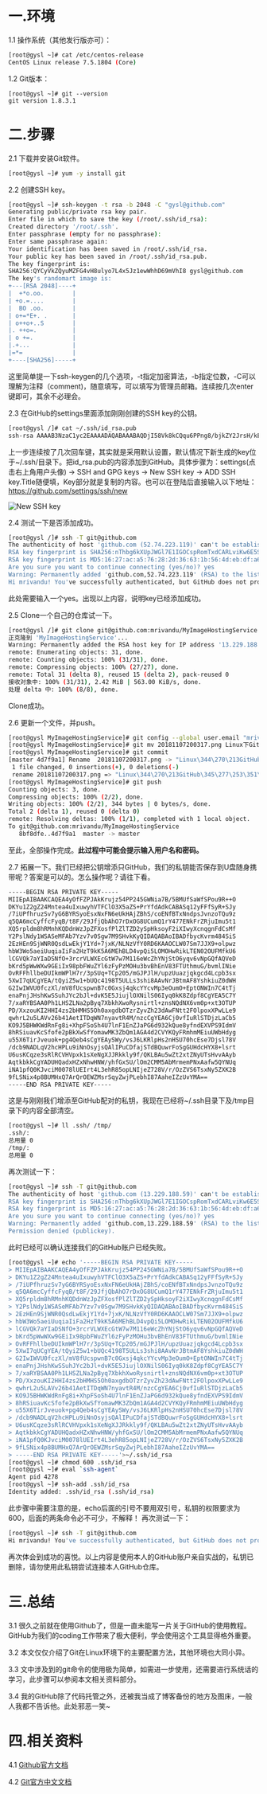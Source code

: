 # 一.环境
1.1 操作系统（其他发行版亦可）：
```bash
[root@gysl ~]# cat /etc/centos-release
CentOS Linux release 7.5.1804 (Core)
```
1.2 Git版本：
```
[root@gysl ~]# git --version
git version 1.8.3.1
```
# 二.步骤
2.1 下载并安装Git软件。
```bash
[root@gysl ~]# yum -y install git
```

2.2 创建SSH key。
```bash
[root@gysl ~]# ssh-keygen -t rsa -b 2048 -C "gysl@github.com"
Generating public/private rsa key pair.
Enter file in which to save the key (/root/.ssh/id_rsa):
Created directory '/root/.ssh'.
Enter passphrase (empty for no passphrase):
Enter same passphrase again:
Your identification has been saved in /root/.ssh/id_rsa.
Your public key has been saved in /root/.ssh/id_rsa.pub.
The key fingerprint is:
SHA256:QYCyVkZQyuMZFG4vH8ulyo7L4x5Jz1ewWhhD69mVhI8 gysl@github.com
The key's randomart image is:
+---[RSA 2048]----+
|  +*o.oo.        |
| +o.=....        |
|  BO .oo.        |
| o+=*E+. .       |
| o++o+..S        |
|. ++o=.          |
| o +=.           |
|.+...            |
|=*=              |
+----[SHA256]-----+
```
这里简单提一下ssh-keygen的几个选项，-t指定加密算法，-b指定位数，-C可以理解为注释（comment)，随意填写，可以填写为管理员邮箱。连续按几次enter键即可，其余不必理会。

2.3 在GitHub的settings里面添加刚刚创建的SSH key的公钥。
```bash
[root@gysl /]# cat ~/.ssh/id_rsa.pub
ssh-rsa AAAAB3NzaC1yc2EAAAADAQABAAABAQDjI58Vk8kCQqu6PPng8/bjkZY2JrsH/kExR9JpZ9I+i71H744Mpi7VnaBnbgye15ri4jG7DKFVMUKU7dflplL4+th90B2QIAEBKrXbIUV9LJH5InL/uJQ9+Gu7NK/vIboFhFLKgSzE3EU3p5SQcCNkGFL9ygQ18FPE2d2mwm+fOhNC73OrlADqZwLJ99wXKoH+3wX/b0l+NBsCE7usPE4bxQK6ZDWtjjvsQ2QWtlGO4ia7m3VdDmumV2byFEyeEpAN2dbMmlkVeix8+VmVNkPbJKkeSyjIXaJcjDJdyeqCcV0Kwx9jY+yU13LVZIBJ4wUBvtjO/u/RKDDsz1Ie+QrJ gysl@github.com
```
上一步连续按了几次回车键，其实就是采用默认设置，默认情况下新生成的key位于~/.ssh/目录下。把id_rsa.pub的内容添加到GitHub。具体步骤为：settings(点击右上角用户头像) -> SSH and GPG keys -> New SSH key -> ADD SSH key.Title随便填，Key部分就是复制的内容。也可以在登陆后直接输入以下地址：https://github.com/settings/ssh/new

![New SSH key](https://raw.githubusercontent.com/mrivandu/WorkAndStudy/master/MyImageHostingService/Linux%E4%B8%8BGitHub%E5%BF%AB%E9%80%9F%E9%85%8D%E7%BD%AE%E5%B9%B6%E4%BD%BF%E7%94%A8.png)

2.4 测试一下是否添加成功。
```bash
[root@gysl /]# ssh -T git@github.com
The authenticity of host 'github.com (52.74.223.119)' can't be established.
RSA key fingerprint is SHA256:nThbg6kXUpJWGl7E1IGOCspRomTxdCARLviKw6E5SY8.
RSA key fingerprint is MD5:16:27:ac:a5:76:28:2d:36:63:1b:56:4d:eb:df:a6:48.
Are you sure you want to continue connecting (yes/no)? yes
Warning: Permanently added 'github.com,52.74.223.119' (RSA) to the list of known hosts.
Hi mrivandu! You've successfully authenticated, but GitHub does not provide shell access.
```
此处需要输入一个yes。出现以上内容，说明key已经添加成功。

2.5 Clone一个自己的仓库试一下。
```bash
[root@gysl /]# git clone git@github.com:mrivandu/MyImageHostingService
正克隆到 'MyImageHostingService'...
Warning: Permanently added the RSA host key for IP address '13.229.188.59' to the list of known hosts.
remote: Enumerating objects: 31, done.
remote: Counting objects: 100% (31/31), done.
remote: Compressing objects: 100% (27/27), done.
remote: Total 31 (delta 8), reused 15 (delta 2), pack-reused 0
接收对象中: 100% (31/31), 2.42 MiB | 563.00 KiB/s, done.
处理 delta 中: 100% (8/8), done.
```
Clone成功。

2.6 更新一个文件，并push。
```bash
[root@gysl MyImageHostingService]# git config --global user.email "mrivandu@hotmail.com"
[root@gysl MyImageHostingService]# git mv 20181107200317.png Linux下GitHub快速配置并使用.png
[root@gysl MyImageHostingService]# git commit
[master 4d7f9a1] Rename  20181107200317.png -> "Linux\344\270\213GitHub\345\277\253\351\200\237\351\205\215\347\275\256\345\271\266\344\275\277\347\224\250.png"
 1 file changed, 0 insertions(+), 0 deletions(-)
 rename 20181107200317.png => "Linux\344\270\213GitHub\345\277\253\351\200\237\351\205\215\347\275\256\345\271\266\344\275\277\347\224\250.png" (100%)
[root@gysl MyImageHostingService]# git push
Counting objects: 3, done.
Compressing objects: 100% (2/2), done.
Writing objects: 100% (2/2), 344 bytes | 0 bytes/s, done.
Total 2 (delta 1), reused 0 (delta 0)
remote: Resolving deltas: 100% (1/1), completed with 1 local object.
To git@github.com:mrivandu/MyImageHostingService
   8bf8dfe..4d7f9a1  master -> master
```
至此，全部操作完成。**此过程中可能会提示输入用户名和密码。**

2.7 拓展一下。我们已经把公钥增添只GitHub，我们的私钥能否保存到U盘随身携带呢？答案是可以的。怎么操作呢？请往下看。
```bash
-----BEGIN RSA PRIVATE KEY-----
MIIEpAIBAAKCAQEA4yOfFZPJAkKrujz54PP245GWNia7B/5BMUfSaWfSPou9R++O
DKYu1Z2gZ24Mntea4uIxuwyhVTFClO3X5aZS+PrYfdAdkCABASq12yFFfSyR+SJy
/7iUPfhruzSv7yG6BYRSyoEsxNxFN6eUkHAjZBhS/coENfBTxNndpsJvnzoTQu9z
q5QA6mcCyffcFyqB/t8F/29JfjQbAhO7rDxOG8UCumQ1rY477ENkFrZRjuImu5t1
XQ5rpldm8hRMnhKQDdnWzJpZFXosfPlZlTZD2ySpHksoyF2iXIwyXcnqgnFdCsMf
Y2PslNdy1WSASeMFAb7Yzv7v0Sgw7M9SHvkKyQIDAQABAoIBADfbycKvrm484SiS
2EzHEn9SjWNR0QsdLwEkjY1Yd+7jxK/NLNzVfY0RD6KAAOCLW07Sm7JJX9+olpwz
hbW3Wo5aeiUuqiaIiFa2HzT9kK5A6MEhBLD4vpQi5LOMOHwRikLTEN02OUFMfkU6
lCGVQk7aYIaDSNfO+3rcrVLWXEcGtW7w7M116eWcZhYNjStO6yqv6vNpGQfAQVeD
bKrd5pWwWXw9GEiIx98pbFWuZYl6zFyPzMOHu3bvBhEnV83FTUthmuG/bvmlINie
OvRFFhllbeDUIkmWPlH7r/3pSUq+TCp205/mGJPJlH/upzUuazjqkgcd4Lcpb3sx
5XwI7qUCgYEA/tQyiZ5w1+bUQc4198T5ULLs3shi8AAvNrJBtmAF8YshkiuZ0dWH
G2IwIWVU0fczXl/mV8fUcspwnB7c0Gxsj4qkcYYcvMp3eOumO+EptONWIn7C4tTj
enaPnjJHshKwSSuhJYc2bJl+dvK5E5JiujlOXNilS06Iyq0kK8Zdpf8CgYEA5C7Y
7/xaRYBSAA0Ph1LHSZLNa2pByq7XbkhXwoRysnirtl+znsNQdNX6vm0p+xt3OTUP
PD/XxzouKI2HHI4zs2bHMHS5Oh0axgdbOTzrZyvZh23dAwFNtt2FOlpoxXPwLLe9
qwhrL2u5LAVv26b41AetITDqWN7nyavtR4M/nzcCgYEA6Cj0vfIuRlSTDjzLaCb5
KO9J5BHWKWdRnFg8i+XhpFSoSh4U7lnF1EnZJaPG6d932kQue8yfndEXVPS9IdmV
8hRSiuavKcSfofe2pBkXwSfYomawMK3ZbQm1AGA4d2CVYKQyFRmhmMEiuUWbHdyg
u55X6TirJveuok+pg4Qeb4sCgYEAySWy/vsJ6LKRlpHs2nHSU70hcEse7Djsl78V
/dcb9NADLqV2hcHPLu9iNnOsyjsQAlIPuCDfajSTdBQuwrFoSgGUHdcHYX8+lsrt
U6usKCqze3sRlRCVHVpxk1sXeNgXJJRkkly9f/QKLBAu5wZt2xtZNyUTsHvvAAyb
AqtkbkkCgYADUHQadxHZxNhwHNW/yhfGxSU/lOm2CMM5AbMrmemPNxAafw5QYNUq
iNA1pfQ0KJvciM0078lUEIrt4L3ehR85opLNIjeZ728V/r/OzZVS6TsxNy5ZXK2B
9fLSNix4p8BUMHxQ7ArQrOEWZMsrSqyZwjPLebhI87AaheIZzUvYMA==
-----END RSA PRIVATE KEY-----
```
这是与刚刚我们增添至GitHub配对的私钥，我现在已经将~/.ssh目录下及/tmp目录下的内容全部清空。
```bash
[root@gysl ~]# ll .ssh/ /tmp/
.ssh/:
总用量 0
/tmp/:
总用量 0
```
再次测试一下：
```bash
[root@gysl ~]# ssh -T git@github.com
The authenticity of host 'github.com (13.229.188.59)' can't be established.
RSA key fingerprint is SHA256:nThbg6kXUpJWGl7E1IGOCspRomTxdCARLviKw6E5SY8.
RSA key fingerprint is MD5:16:27:ac:a5:76:28:2d:36:63:1b:56:4d:eb:df:a6:48.
Are you sure you want to continue connecting (yes/no)? yes
Warning: Permanently added 'github.com,13.229.188.59' (RSA) to the list of known hosts.
Permission denied (publickey).
```
此时已经可以确认连接我们的GitHub账户已经失败。
```bash
[root@gysl ~]# echo '-----BEGIN RSA PRIVATE KEY-----
> MIIEpAIBAAKCAQEA4yOfFZPJAkKrujz54PP245GWNia7B/5BMUfSaWfSPou9R++O
> DKYu1Z2gZ24Mntea4uIxuwyhVTFClO3X5aZS+PrYfdAdkCABASq12yFFfSyR+SJy
> /7iUPfhruzSv7yG6BYRSyoEsxNxFN6eUkHAjZBhS/coENfBTxNndpsJvnzoTQu9z
> q5QA6mcCyffcFyqB/t8F/29JfjQbAhO7rDxOG8UCumQ1rY477ENkFrZRjuImu5t1
> XQ5rpldm8hRMnhKQDdnWzJpZFXosfPlZlTZD2ySpHksoyF2iXIwyXcnqgnFdCsMf
> Y2PslNdy1WSASeMFAb7Yzv7v0Sgw7M9SHvkKyQIDAQABAoIBADfbycKvrm484SiS
> 2EzHEn9SjWNR0QsdLwEkjY1Yd+7jxK/NLNzVfY0RD6KAAOCLW07Sm7JJX9+olpwz
> hbW3Wo5aeiUuqiaIiFa2HzT9kK5A6MEhBLD4vpQi5LOMOHwRikLTEN02OUFMfkU6
> lCGVQk7aYIaDSNfO+3rcrVLWXEcGtW7w7M116eWcZhYNjStO6yqv6vNpGQfAQVeD
> bKrd5pWwWXw9GEiIx98pbFWuZYl6zFyPzMOHu3bvBhEnV83FTUthmuG/bvmlINie
> OvRFFhllbeDUIkmWPlH7r/3pSUq+TCp205/mGJPJlH/upzUuazjqkgcd4Lcpb3sx
> 5XwI7qUCgYEA/tQyiZ5w1+bUQc4198T5ULLs3shi8AAvNrJBtmAF8YshkiuZ0dWH
> G2IwIWVU0fczXl/mV8fUcspwnB7c0Gxsj4qkcYYcvMp3eOumO+EptONWIn7C4tTj
> enaPnjJHshKwSSuhJYc2bJl+dvK5E5JiujlOXNilS06Iyq0kK8Zdpf8CgYEA5C7Y
> 7/xaRYBSAA0Ph1LHSZLNa2pByq7XbkhXwoRysnirtl+znsNQdNX6vm0p+xt3OTUP
> PD/XxzouKI2HHI4zs2bHMHS5Oh0axgdbOTzrZyvZh23dAwFNtt2FOlpoxXPwLLe9
> qwhrL2u5LAVv26b41AetITDqWN7nyavtR4M/nzcCgYEA6Cj0vfIuRlSTDjzLaCb5
> KO9J5BHWKWdRnFg8i+XhpFSoSh4U7lnF1EnZJaPG6d932kQue8yfndEXVPS9IdmV
> 8hRSiuavKcSfofe2pBkXwSfYomawMK3ZbQm1AGA4d2CVYKQyFRmhmMEiuUWbHdyg
> u55X6TirJveuok+pg4Qeb4sCgYEAySWy/vsJ6LKRlpHs2nHSU70hcEse7Djsl78V
> /dcb9NADLqV2hcHPLu9iNnOsyjsQAlIPuCDfajSTdBQuwrFoSgGUHdcHYX8+lsrt
> U6usKCqze3sRlRCVHVpxk1sXeNgXJJRkkly9f/QKLBAu5wZt2xtZNyUTsHvvAAyb
> AqtkbkkCgYADUHQadxHZxNhwHNW/yhfGxSU/lOm2CMM5AbMrmemPNxAafw5QYNUq
> iNA1pfQ0KJvciM0078lUEIrt4L3ehR85opLNIjeZ728V/r/OzZVS6TsxNy5ZXK2B
> 9fLSNix4p8BUMHxQ7ArQrOEWZMsrSqyZwjPLebhI87AaheIZzUvYMA==
> -----END RSA PRIVATE KEY-----'>~/.ssh/id_rsa
[root@gysl ~]# chmod 600 .ssh/id_rsa
[root@gysl ~]# eval `ssh-agent`
Agent pid 4278
[root@gysl ~]# ssh-add .ssh/id_rsa
Identity added: .ssh/id_rsa (.ssh/id_rsa)
```
此步骤中需要注意的是，echo后面的引号不要用双引号，私钥的权限要求为600，后面的两条命令必不可少，不解释！
再次测试一下：
```bash
[root@gysl ~]# ssh -T git@github.com
Hi mrivandu! You've successfully authenticated, but GitHub does not provide shell access.
```
再次体会到成功的喜悦。以上内容是使用本人的GitHub账户亲自实战的，私钥已删除，请勿使用此私钥尝试连接本人GitHub仓库。

# 三.总结
3.1 很久之前就在使用Github了，但是一直未能写一片关于GitHub的使用教程。GitHub为我们的coding工作带来了极大便利，学会使用这个工具显得格外重要。

3.2 本文仅仅介绍了Git在Linux环境下的主要配置方法，其他环境也大同小异。

3.3 文中涉及到的git命令的使用极为简单，如需进一步使用，还需要进行系统话的学习，此步骤可以参阅本文相关资料部分。

3.4 我的GitHub除了代码托管之外，还被我当成了博客备份的地方及图床，一般人我都不告诉他。此处邪恶一笑~

# 四.相关资料
4.1 [Github官方文档](https://help.github.com/articles/connecting-to-github-with-ssh/)

4.2 [Git官方中文文档](https://git-scm.com/book/zh/v2)
